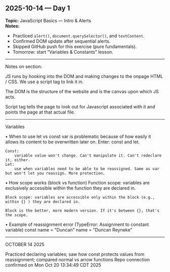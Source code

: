 ## 2025-10-14 — Day 1

**Topic:** JavaScript Basics — Intro & Alerts  
**Notes:**

- Practiced `alert()`, `document.querySelector()`, and `textContent`.
- Confirmed DOM update after sequential alerts.
- Skipped GitHub push for this exercise (pure fundamentals).
- Tomorrow: start “Variables & Constants” lesson.

---

Notes on section:

JS runs by hooking into the DOM and making changes to the onpage HTML / CSS. We use a script tag to link it in.

The DOM is the structure of the website and is the canvas upon which JS acts.

Script tag tells the page to look out for Javascript associated with it and points the page at that actual file.

---

Variables

• When to use let vs const
var is problematic because of how easily it allows its content to be overwritten later on. Enter: const and let.

    Const:
        variable value won't change. Can't manipulate it. Can't redeclare it, either.
    Let:
        use when variables need to be able to be reassigned. Same as var but won't let you reassign. More protection.

• How scope works (block vs function)
Function scope: variables are exclusively accessible within the function they are declared in.

    Block scope: variables are accessible only within the block (e.g., within {} ) they are declared in.

    Block is the better, more modern version. If it's between {}, that's the scope.

• Example of reassignment error (TypeError: Assignment to constant variable)
const name = "Duncan"
name = "Duncan Reyneke"

---

OCTOBER 14 2025

Practiced declaring variables;
saw how const protects values from reassignment;
compared normal vs arrow functions
Repo connection confirmed on Mon Oct 20 13:34:49 CDT 2025
